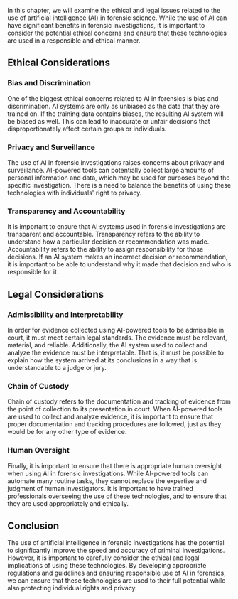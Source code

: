 
In this chapter, we will examine the ethical and legal issues related to the use of artificial intelligence (AI) in forensic science. While the use of AI can have significant benefits in forensic investigations, it is important to consider the potential ethical concerns and ensure that these technologies are used in a responsible and ethical manner.

Ethical Considerations
----------------------

### Bias and Discrimination

One of the biggest ethical concerns related to AI in forensics is bias and discrimination. AI systems are only as unbiased as the data that they are trained on. If the training data contains biases, the resulting AI system will be biased as well. This can lead to inaccurate or unfair decisions that disproportionately affect certain groups or individuals.

### Privacy and Surveillance

The use of AI in forensic investigations raises concerns about privacy and surveillance. AI-powered tools can potentially collect large amounts of personal information and data, which may be used for purposes beyond the specific investigation. There is a need to balance the benefits of using these technologies with individuals' right to privacy.

### Transparency and Accountability

It is important to ensure that AI systems used in forensic investigations are transparent and accountable. Transparency refers to the ability to understand how a particular decision or recommendation was made. Accountability refers to the ability to assign responsibility for those decisions. If an AI system makes an incorrect decision or recommendation, it is important to be able to understand why it made that decision and who is responsible for it.

Legal Considerations
--------------------

### Admissibility and Interpretability

In order for evidence collected using AI-powered tools to be admissible in court, it must meet certain legal standards. The evidence must be relevant, material, and reliable. Additionally, the AI system used to collect and analyze the evidence must be interpretable. That is, it must be possible to explain how the system arrived at its conclusions in a way that is understandable to a judge or jury.

### Chain of Custody

Chain of custody refers to the documentation and tracking of evidence from the point of collection to its presentation in court. When AI-powered tools are used to collect and analyze evidence, it is important to ensure that proper documentation and tracking procedures are followed, just as they would be for any other type of evidence.

### Human Oversight

Finally, it is important to ensure that there is appropriate human oversight when using AI in forensic investigations. While AI-powered tools can automate many routine tasks, they cannot replace the expertise and judgment of human investigators. It is important to have trained professionals overseeing the use of these technologies, and to ensure that they are used appropriately and ethically.

Conclusion
----------

The use of artificial intelligence in forensic investigations has the potential to significantly improve the speed and accuracy of criminal investigations. However, it is important to carefully consider the ethical and legal implications of using these technologies. By developing appropriate regulations and guidelines and ensuring responsible use of AI in forensics, we can ensure that these technologies are used to their full potential while also protecting individual rights and privacy.
